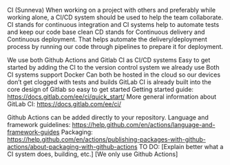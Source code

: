 CI (Sunneva)
When working on a project with others and preferably while working alone, a CI/CD system should be used to help the team collaborate. 
CI stands for continuous integration and CI systems help to automate tests and keep our code base clean
CD stands for Continuous delivery and Continuous deployment. That helps automate the delivery/deployment process by running our code through pipelines to prepare it for deployment.


We use both Github Actions and Gitlab CI as CI/CD systems
Easy to get started by adding the CI to the version control system we already use
Both CI systems support Docker 
Can both be hosted in the cloud so our devices don’t get clogged with tests and builds
GitLab CI is already built into the core design of Gitlab so easy to get started
Getting started guide: https://docs.gitlab.com/ee/ci/quick_start/
More general information about GitLab CI: https://docs.gitlab.com/ee/ci/ 

Github Actions can be added directly to your repository.
Language and framework guidelines: https://help.github.com/en/actions/language-and-framework-guides 
Packaging: https://help.github.com/en/actions/publishing-packages-with-github-actions/about-packaging-with-github-actions 
TO DO: 
[Explain better what a CI system does, building, etc.]
[We only use Github Actions]
